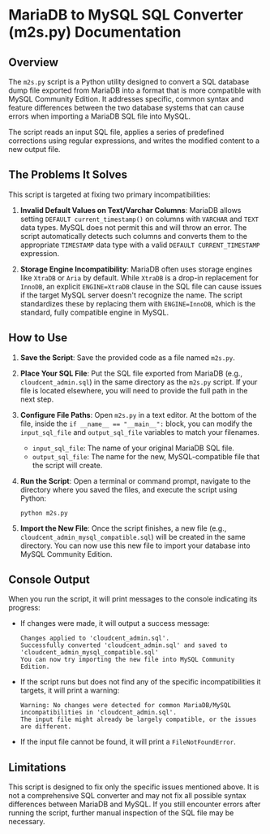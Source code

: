 # MariaDB to MySQL SQL Converter (m2s.py) Documentation

## Overview

The `m2s.py` script is a Python utility designed to convert a SQL database dump file exported from MariaDB into a format that is more compatible with MySQL Community Edition. It addresses specific, common syntax and feature differences between the two database systems that can cause errors when importing a MariaDB SQL file into MySQL.

The script reads an input SQL file, applies a series of predefined corrections using regular expressions, and writes the modified content to a new output file.

## The Problems It Solves

This script is targeted at fixing two primary incompatibilities:

1.  **Invalid Default Values on Text/Varchar Columns**: MariaDB allows setting `DEFAULT current_timestamp()` on columns with `VARCHAR` and `TEXT` data types. MySQL does not permit this and will throw an error. The script automatically detects such columns and converts them to the appropriate `TIMESTAMP` data type with a valid `DEFAULT CURRENT_TIMESTAMP` expression.

2.  **Storage Engine Incompatibility**: MariaDB often uses storage engines like `XtraDB` or `Aria` by default. While `XtraDB` is a drop-in replacement for `InnoDB`, an explicit `ENGINE=XtraDB` clause in the SQL file can cause issues if the target MySQL server doesn't recognize the name. The script standardizes these by replacing them with `ENGINE=InnoDB`, which is the standard, fully compatible engine in MySQL.

## How to Use

1.  **Save the Script**: Save the provided code as a file named `m2s.py`.

2.  **Place Your SQL File**: Put the SQL file exported from MariaDB (e.g., `cloudcent_admin.sql`) in the same directory as the `m2s.py` script. If your file is located elsewhere, you will need to provide the full path in the next step.

3.  **Configure File Paths**: Open `m2s.py` in a text editor. At the bottom of the file, inside the `if __name__ == "__main__":` block, you can modify the `input_sql_file` and `output_sql_file` variables to match your filenames.

    -   `input_sql_file`: The name of your original MariaDB SQL file.
    -   `output_sql_file`: The name for the new, MySQL-compatible file that the script will create.

4.  **Run the Script**: Open a terminal or command prompt, navigate to the directory where you saved the files, and execute the script using Python:

        python m2s.py

5.  **Import the New File**: Once the script finishes, a new file (e.g., `cloudcent_admin_mysql_compatible.sql`) will be created in the same directory. You can now use this new file to import your database into MySQL Community Edition.

## Console Output

When you run the script, it will print messages to the console indicating its progress:

-   If changes were made, it will output a success message:

        Changes applied to 'cloudcent_admin.sql'.
        Successfully converted 'cloudcent_admin.sql' and saved to 'cloudcent_admin_mysql_compatible.sql'
        You can now try importing the new file into MySQL Community Edition.

-   If the script runs but does not find any of the specific incompatibilities it targets, it will print a warning:

        Warning: No changes were detected for common MariaDB/MySQL incompatibilities in 'cloudcent_admin.sql'.
        The input file might already be largely compatible, or the issues are different.

-   If the input file cannot be found, it will print a `FileNotFoundError`.

## Limitations

This script is designed to fix only the specific issues mentioned above. It is not a comprehensive SQL converter and may not fix all possible syntax differences between MariaDB and MySQL. If you still encounter errors after running the script, further manual inspection of the SQL file may be necessary.